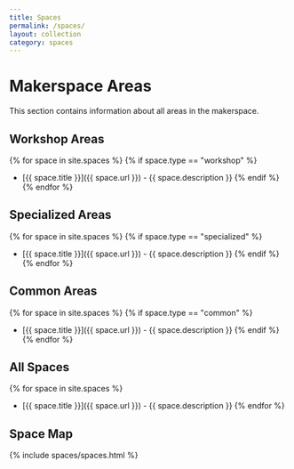```yaml
---
title: Spaces
permalink: /spaces/
layout: collection
category: spaces
---
```


# Makerspace Areas

This section contains information about all areas in the makerspace.

## Workshop Areas
{% for space in site.spaces %}
  {% if space.type == "workshop" %}
- [{{ space.title }}]({{ space.url }}) - {{ space.description }}
  {% endif %}
{% endfor %}

## Specialized Areas
{% for space in site.spaces %}
  {% if space.type == "specialized" %}
- [{{ space.title }}]({{ space.url }}) - {{ space.description }}
  {% endif %}
{% endfor %}

## Common Areas
{% for space in site.spaces %}
  {% if space.type == "common" %}
- [{{ space.title }}]({{ space.url }}) - {{ space.description }}
  {% endif %}
{% endfor %}

## All Spaces
{% for space in site.spaces %}
- [{{ space.title }}]({{ space.url }}) - {{ space.description }}
{% endfor %}

## Space Map
{% include spaces/spaces.html %} 